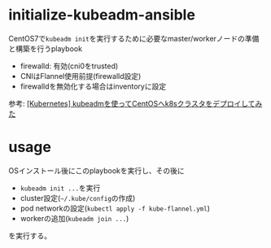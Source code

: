 # initialize-kubeadm-ansible

CentOS7で`kubeadm init`を実行するために必要なmaster/workerノードの準備と構築を行うplaybook

- firewalld: 有効(cni0をtrusted)
- CNIはFlannel使用前提(firewalld設定)
- firewalldを無効化する場合はinventoryに設定

参考: [[Kubernetes] kubeadmを使ってCentOSへk8sクラスタをデプロイしてみた](https://zaki-hmkc.hatenablog.com/entry/2020/03/19/191534)

# usage

OSインストール後にこのplaybookを実行し、その後に

- `kubeadm init ...`を実行
- cluster設定(`~/.kube/config`の作成)
- pod networkの設定(`kubectl apply -f kube-flannel.yml`)
- workerの追加(`kubeadm join ...`)

を実行する。
